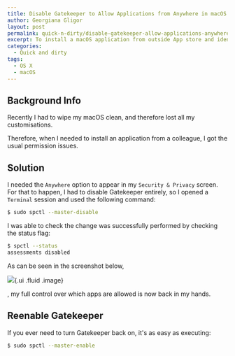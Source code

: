 ```yaml
---
title: Disable Gatekeeper to Allow Applications from Anywhere in macOS Sierra
author: Georgiana Gligor
layout: post
permalink: quick-n-dirty/disable-gatekeeper-allow-applications-anywhere-macos-sierra/
excerpt: To install a macOS application from outside App store and identified developers, Gatekeeper changes are required.
categories:
  - Quick and dirty
tags:
  - OS X
  - macOS
---
```



## Background Info

Recently I had to wipe my macOS clean, and therefore lost all my customisations.

Therefore, when I needed to install an application from a colleague, I got the usual permission issues.

## Solution

I needed the `Anywhere` option to appear in my `Security & Privacy` screen. For that to happen, I had to disable Gatekeeper entirely, so I opened a `Terminal` session and used the following command:

```bash
$ sudo spctl --master-disable
```

I was able to check the change was successfully performed by checking the status flag:
```bash
$ spctl --status
assessments disabled
```

As can be seen in the screenshot below, 

![](/images/2017-01-25-macos-security/security-and-privacy-macos.jpg){.ui .fluid .image}

, my full control over which apps are allowed is now back in my hands.

## Reenable Gatekeeper

If you ever need to turn Gatekeeper back on, it's as easy as executing:

```bash
$ sudo spctl --master-enable
```
